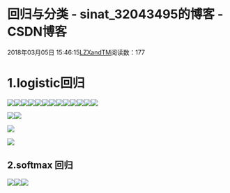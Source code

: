 # 回归与分类 - sinat_32043495的博客 - CSDN博客





2018年03月05日 15:46:15[LZXandTM](https://me.csdn.net/sinat_32043495)阅读数：177








# 1.logistic回归

![](https://img-blog.csdn.net/20180305153207247)![](https://img-blog.csdn.net/20180305153234874)![](https://img-blog.csdn.net/20180305153255214)![](https://img-blog.csdn.net/20180305153301784)![](https://img-blog.csdn.net/2018030515331210)![](https://img-blog.csdn.net/2018030515331938)![](https://img-blog.csdn.net/20180305153328430)![](https://img-blog.csdn.net/20180305153337448)![](https://img-blog.csdn.net/20180305153351757)![](https://img-blog.csdn.net/20180305153402201)![](https://img-blog.csdn.net/2018030515341181)![](https://img-blog.csdn.net/20180305153424611)![](https://img-blog.csdn.net/20180305153434889)

![](https://img-blog.csdn.net/20180305154532755)![](https://img-blog.csdn.net/20180305154538471)


![](https://img-blog.csdn.net/20180305154552122)


![](https://img-blog.csdn.net/20180305154604972)


## 2.softmax 回归

![](https://img-blog.csdn.net/20180305155455523)![](https://img-blog.csdn.net/2018030515550439)![](https://img-blog.csdn.net/20180305155512635)




